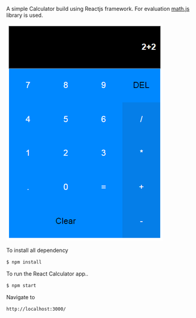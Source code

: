 A simple Calculator build using Reactjs framework.
For evaluation [math.js](http://mathjs.org) library is used.

![App ScreenShot](app-ss.png)


To install all dependency

```sh
$ npm install
```

To run the React Calculator app..

```sh
$ npm start
```

Navigate to 

```
http://localhost:3000/
```

